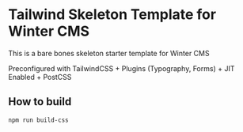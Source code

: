 # Tailwind Skeleton Template for Winter CMS
This is a bare bones skeleton starter template for Winter CMS

Preconfigured with TailwindCSS + Plugins (Typography, Forms) + JIT Enabled + PostCSS

## How to build

`npm run build-css`


